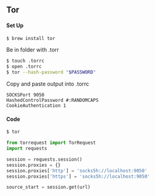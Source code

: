 ## Tor

#### Set Up
```bash
$ brew install tor
```
Be in folder with .torr
```bash
$ touch .torrc
$ open .torrc
$ tor --hash-password "$PASSWORD"
```
Copy and paste output into .torrc
```
SOCKSPort 9050
HashedControlPassword #:RANDOMCAPS
CookieAuthentication 1
```
#### Code
```bash
$ tor
```
```python
from torrequest import TorRequest
import requests

session = requests.session()
session.proxies = {}
session.proxies['http'] = 'socks5h://localhost:9050'
session.proxies['https'] = 'socks5h://localhost:9050'

source_start = session.get(url)
```